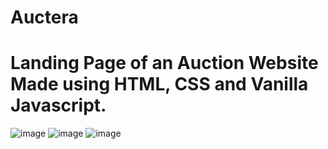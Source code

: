 # Auctera
 # Landing Page of an Auction Website Made using HTML, CSS and Vanilla Javascript.
 
![image](https://user-images.githubusercontent.com/90627072/226587464-80a2ba31-9e6b-40ff-b7c2-32b0a5f9da76.png)
![image](https://user-images.githubusercontent.com/90627072/226587677-c57c4bd2-6329-45a9-b6d9-a1b7044a6df7.png)
![image](https://user-images.githubusercontent.com/90627072/226587734-439ffd75-b4fe-40df-9ff5-38dae34964cf.png)

